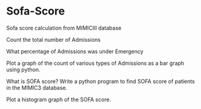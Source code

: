 # Sofa-Score

Sofa  score calculation from MIMICIII database

Count the total number of Admissions

What percentage of Admissions was under Emergency

Plot a graph of the count of various types of Admissions as a bar graph using python.

What is SOFA score? Write a python program to find SOFA score of patients in the MIMIC3 database. 

Plot a histogram graph of the SOFA score. 

